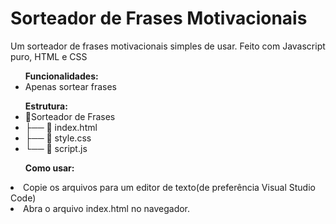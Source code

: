 <h1>Sorteador de Frases Motivacionais</h1>
<p>Um sorteador de frases motivacionais simples de usar. Feito com Javascript puro, HTML e CSS</p>
<ul><strong>Funcionalidades:</strong>
  <li>Apenas sortear frases</li>
</ul>
<ul><strong>Estrutura:</strong>
  <li>📁Sorteador de Frases</li>
  <li>├── 📄 index.html</li>
  <li>├── 📄 style.css</li>
  <li>└── 📄 script.js</li>
</ul>
<ul><strong>Como usar:</strong></ul>
<li>Copie os arquivos para um editor de texto(de preferência Visual Studio Code)</li>
<li>Abra o arquivo index.html no navegador.</li>
